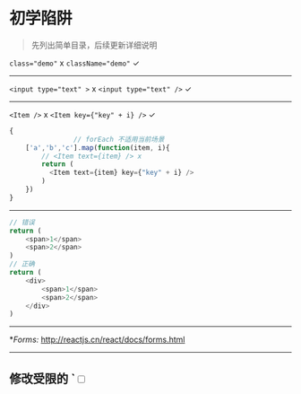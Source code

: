 # 初学陷阱

> 先列出简单目录，后续更新详细说明

`class="demo"` x  `className="demo"` ✓

---

`<input type="text" >` x  `<input type="text" />` ✓

---

`<Item />` x  `<Item key={"key" + i} />` ✓

```js
{
                // forEach 不适用当前场景
    ['a','b','c'].map(function(item, i){
        // <Item text={item} /> x
        return (
          <Item text={item} key={"key" + i} />
        )
    })
}
```
---

```js
// 错误
return (
    <span>1</span>
    <span>2</span>
)
// 正确
return (
    <div>
        <span>1</span>
        <span>2</span>
    </div>
)
```

---

**Forms:* http://reactjs.cn/react/docs/forms.html

---
修改受限的 `<input type="checkbox"  />
---
